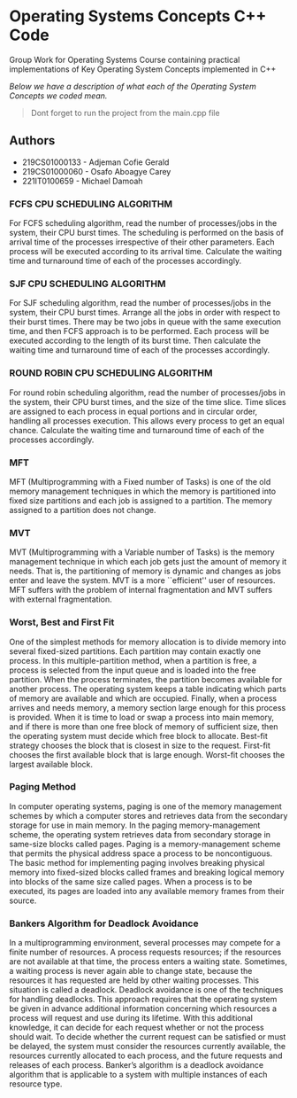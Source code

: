 # Operating Systems Concepts C++ Code
Group Work for Operating Systems Course containing practical implementations of Key Operating System Concepts implemented in C++

*Below we have a description of what each of the Operating System Concepts we coded mean.*

> Dont forget to run the project from the main.cpp file 


## Authors
- 219CS01000133 - Adjeman Cofie Gerald
- 219CS01000060 - Osafo Aboagye Carey
- 221IT0100659 - Michael Damoah 


### FCFS CPU SCHEDULING ALGORITHM
For FCFS scheduling algorithm, read the number of processes/jobs in the system, their CPU burst times. The 
scheduling is performed on the basis of arrival time of the processes irrespective of their other parameters. Each 
process will be executed according to its arrival time. Calculate the waiting time and turnaround time of each of 
the processes accordingly.

### SJF CPU SCHEDULING ALGORITHM
For SJF scheduling algorithm, read the number of processes/jobs in the system, their CPU burst times. Arrange 
all the jobs in order with respect to their burst times. There may be two jobs in queue with the same execution 
time, and then FCFS approach is to be performed. Each process will be executed according to the length of its 
burst time. Then calculate the waiting time and turnaround time of each of the processes accordingly.

### ROUND ROBIN CPU SCHEDULING ALGORITHM
For round robin scheduling algorithm, read the number of processes/jobs in the system, their CPU burst times, 
and the size of the time slice. Time slices are assigned to each process in equal portions and in circular order, 
handling all processes execution. This allows every process to get an equal chance. Calculate the waiting time 
and turnaround time of each of the processes accordingly.

### MFT
MFT (Multiprogramming with a Fixed number of Tasks) is one of the old memory management techniques in 
which the memory is partitioned into fixed size partitions and each job is assigned to a partition. The memory 
assigned to a partition does not change.

### MVT
MVT (Multiprogramming with a Variable number of Tasks) is the 
memory management technique in which each job gets just the amount of memory it needs. That is, the 
partitioning of memory is dynamic and changes as jobs enter and leave the system. MVT is a more ``efficient'' 
user of resources. MFT suffers with the problem of internal fragmentation and MVT suffers with external 
fragmentation.

### Worst, Best and First Fit
One of the simplest methods for memory allocation is to divide memory into several fixed-sized partitions. Each 
partition may contain exactly one process. In this multiple-partition method, when a partition is free, a process is 
selected from the input queue and is loaded into the free partition. When the process terminates, the partition 
becomes available for another process. The operating system keeps a table indicating which parts of memory 
are available and which are occupied. Finally, when a process arrives and needs memory, a memory section 
large enough for this process is provided. When it is time to load or swap a process into main memory, and if 
there is more than one free block of memory of sufficient size, then the operating system must decide which 
free block to allocate. Best-fit strategy chooses the block that is closest in size to the request. First-fit chooses 
the first available block that is large enough. Worst-fit chooses the largest available block.


### Paging Method
In computer operating systems, paging is one of the memory management schemes by which a computer stores 
and retrieves data from the secondary storage for use in main memory. In the paging memory-management 
scheme, the operating system retrieves data from secondary storage in same-size blocks called pages. Paging is a 
memory-management scheme that permits the physical address space a process to be noncontiguous. The basic 
method for implementing paging involves breaking physical memory into fixed-sized blocks called frames and 
breaking logical memory into blocks of the same size called pages. When a process is to be executed, its pages 
are loaded into any available memory frames from their source.

### Bankers Algorithm for Deadlock Avoidance
In a multiprogramming environment, several processes may compete for a finite number of resources. A process 
requests resources; if the resources are not available at that time, the process enters a waiting state. 
Sometimes, a waiting process is never again able to change state, because the resources it has requested are 
held by other waiting processes. This situation is called a deadlock. Deadlock avoidance is one of the techniques 
for handling deadlocks. This approach requires that the operating system be given in advance additional 
information concerning which resources a process will request and use during its lifetime. With this additional 
knowledge, it can decide for each request whether or not the process should wait. To decide whether the 
current request can be satisfied or must be delayed, the system must consider the resources currently available, 
the resources currently allocated to each process, and the future requests and releases of each process. 
Banker’s algorithm is a deadlock avoidance algorithm that is applicable to a system with multiple instances of 
each resource type.

